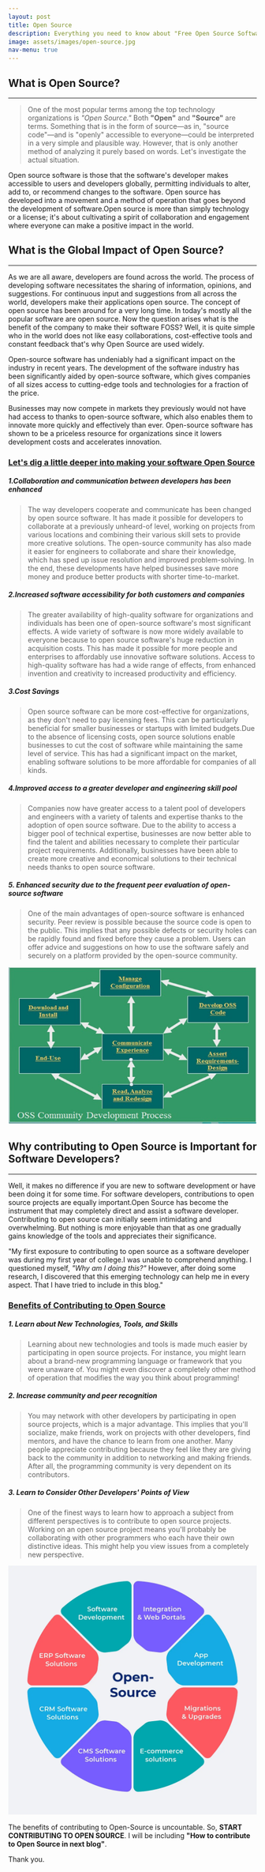 ```yaml
---
layout: post
title: Open Source
description: Everything you need to know about "Free Open Source Software"
image: assets/images/open-source.jpg
nav-menu: true
---
```


## What is Open Source? 

***

>One of the most popular terms among the top technology organizations is _"Open Source."_ Both __"Open"__ and __"Source"__ are terms. Something that is in the form of source—as in, "source code"—and is "openly" accessible to everyone—could be interpreted in a very simple and plausible way. However, that is only another method of analyzing it purely based on words. Let's investigate the actual situation.


Open source software is those that the software's developer makes accessible to users and developers globally, permitting individuals to alter, add to, or recommend changes to the software. Open source has developed into a movement and a method of operation that goes beyond the development of software.Open source is more than simply technology or a license; it's about cultivating a spirit of collaboration and engagement where everyone can make a positive impact in the world.

## What is the Global Impact of Open Source?

***

As we are all aware, developers are found across the world. The process of developing software necessitates the sharing of information, opinions, and suggestions. For continuous input and suggestions from all across the world, developers make their applications open source. The concept of open source has been around for a very long time. In today's mostly all the popular software are open source. 
Now the question arises what is the benefit of the company to make their software FOSS?
Well, it is quite simple who in the world does not like easy collaborations, cost-effective tools and constant feedback that's why Open Source are used widely. 

Open-source software has undeniably had a significant impact on the industry in recent years. The development of the software industry has been significantly aided by open-source software, which gives companies of all sizes access to cutting-edge tools and technologies for a fraction of the price. 

Businesses may now compete in markets they previously would not have had access to thanks to open-source software, which also enables them to innovate more quickly and effectively than ever. Open-source software has shown to be a priceless resource for organizations since it lowers development costs and accelerates innovation.


### <u> Let's dig a little deeper into making your software Open Source </u>

##### 1.Collaboration and communication between developers has been enhanced
>The way developers cooperate and communicate has been changed by open source software. It has made it possible for developers to collaborate at a previously unheard-of level, working on projects from various locations and combining their various skill sets to provide more creative solutions. The open-source community has also made it easier for engineers to collaborate and share their knowledge, which has sped up issue resolution and improved problem-solving. In the end, these developments have helped businesses save more money and produce better products with shorter time-to-market.

##### 2.Increased software accessibility for both customers and companies
>The greater availability of high-quality software for organizations and individuals has been one of open-source software's most significant effects. A wide variety of software is now more widely available to everyone because to open source software's huge reduction in acquisition costs. This has made it possible for more people and enterprises to affordably use innovative software solutions. Access to high-quality software has had a wide range of effects, from enhanced invention and creativity to increased productivity and efficiency.

##### 3.Cost Savings
>Open source software can be more cost-effective for organizations, as they don't need to pay licensing fees. This can be particularly beneficial for smaller businesses or startups with limited budgets.Due to the absence of licensing costs, open source solutions enable businesses to cut the cost of software while maintaining the same level of service. This has had a significant impact on the market, enabling software solutions to be more affordable for companies of all kinds.

##### 4.Improved access to a greater developer and engineering skill pool
>Companies now have greater access to a talent pool of developers and engineers with a variety of talents and expertise thanks to the adoption of open source software. Due to the ability to access a bigger pool of technical expertise, businesses are now better able to find the talent and abilities necessary to complete their particular project requirements. Additionally, businesses have been able to create more creative and economical solutions to their technical needs thanks to open source software. 

##### 5. Enhanced security due to the frequent peer evaluation of open-source software
>One of the main advantages of open-source software is enhanced security. Peer review is possible because the source code is open to the public. This implies that any possible defects or security holes can be rapidly found and fixed before they cause a problem. Users can offer advice and suggestions on how to use the software safely and securely on a platform provided by the open-source community. 

![Open Source developmeny](/assets/images/open-source-cycle.jpg)

## Why contributing to Open Source is Important for Software Developers?

***

Well, it makes no difference if you are new to software development or have been doing it for some time. For software developers, contributions to open source projects are equally important.Open Source has become the instrument that may completely direct and assist a software developer. Contributing to open source can initially seem intimidating and overwhelming. But nothing is more enjoyable than that as one gradually gains knowledge of the tools and appreciates their significance. 

"My first exposure to contributing to open source as a software developer was during my first year of college.I was unable to comprehend anything. I questioned myself, *"Why am I doing this?"* However, after doing some research, I discovered that this emerging technology can help me in every aspect. That I have tried to include in this blog." 

### <u>Benefits of Contributing to Open Source </u>

##### 1. Learn about New Technologies, Tools, and Skills
>Learning about new technologies and tools is made much easier by participating in open source projects. For instance, you might learn about a brand-new programming language or framework that you were unaware of. You might even discover a completely other method of operation that modifies the way you think about programming!

##### 2. Increase community and peer recognition
>You may network with other developers by participating in open source projects, which is a major advantage. This implies that you'll socialize, make friends, work on projects with other developers, find mentors, and have the chance to learn from one another.
Many people appreciate contributing because they feel like they are giving back to the community in addition to networking and making friends. After all, the programming community is very dependent on its contributors.

##### 3. Learn to Consider Other Developers' Points of View
>One of the finest ways to learn how to approach a subject from different perspectives is to contribute to open source projects.
Working on an open source project means you'll probably be collaborating with other programmers who each have their own distinctive ideas. This might help you view issues from a completely new perspective.

![Open Source Beneefits](/assets/images/open-source-development.webp)

The benefits of contributing to Open-Source is uncountable. So, **START CONTRIBUTING TO OPEN SOURCE**. I will be including **"How to contribute to Open Source in next blog"**. 

Thank you. 
